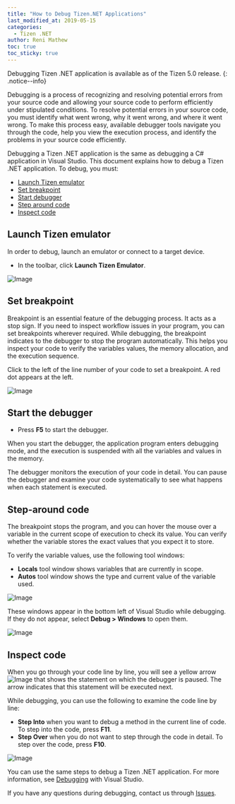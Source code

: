 ```yaml
---
title: "How to Debug Tizen.NET Applications"
last_modified_at: 2019-05-15
categories:
  - Tizen .NET
author: Reni Mathew
toc: true
toc_sticky: true
---
```


Debugging Tizen .NET application is available as of the Tizen 5.0 release.
{: .notice--info}

Debugging is a process of recognizing and resolving potential errors from your source code and allowing your source code to perform efficiently under stipulated conditions. To resolve potential errors in your source code, you must identify what went wrong, why it went wrong, and where it went wrong. To make this process easy, available debugger tools navigate you through the code, help you view the execution process, and identify the problems in your source code efficiently.

Debugging a Tizen .NET application is the same as debugging a C# application in Visual Studio. This document explains how to debug a Tizen .NET application. To debug, you must:

- [Launch Tizen emulator](#start-launch-tizen-emulator)
- [Set breakpoint](#set-breakpoint)
- [Start debugger](#start-debugger)
- [Step around code](#step-around-code)
- [Inspect code](#inspect-code)

## Launch Tizen emulator
In order to debug, launch an emulator or connect to a target device.

* In the toolbar, click **Launch Tizen Emulator**.

![Image]({{site.url}}{{site.baseurl}}/assets/images/posts/how-to-debug-TizenNET-application/launch-emulator.png)

## Set breakpoint
Breakpoint is an essential feature of the debugging process. It acts as a stop sign. If you need to inspect workflow issues in your program, you can set breakpoints wherever required. While debugging, the breakpoint indicates to the debugger to stop the program automatically. This helps you inspect your code to verify the variables values, the memory allocation, and the execution sequence.

Click to the left of the line number of your code to set a breakpoint. A red dot appears at the left.

![Image]({{site.url}}{{site.baseurl}}/assets/images/posts/how-to-debug-TizenNET-application/set-br.png)

## Start the debugger

* Press **F5** to start the debugger.

When you start the debugger, the application program enters debugging mode, and the execution is suspended with all the variables and values in the memory.

The debugger monitors the execution of your code in detail. You can pause the debugger and examine your code systematically to see what happens when each statement is executed.

## Step-around code
The breakpoint stops the program, and you can hover the mouse over a variable in the current scope of execution to check its value. You can verify whether the variable stores the exact values that you expect it to store.

To verify the variable values, use the following tool windows:

* **Locals** tool window shows variables that are currently in scope.
* **Autos** tool window shows the type and current value of the variable used.

![Image]({{site.url}}{{site.baseurl}}/assets/images/posts/how-to-debug-TizenNET-application/set-around.png)

These windows appear in the bottom left of Visual Studio while debugging. If they do not appear, select **Debug > Windows** to open them.

![Image]({{site.url}}{{site.baseurl}}/assets/images/posts/how-to-debug-TizenNET-application/set-around1.png)

## Inspect code
When you go through your code line by line, you will see a yellow arrow ![Image]({{site.url}}{{site.baseurl}}/assets/images/posts/how-to-debug-TizenNET-application/inspect-code1.png) that shows the statement on which the debugger is paused. The arrow indicates that this statement will be executed next.

While debugging, you can use the following to examine the code line by line:

* **Step Into** when you want to debug a method in the current line of code. To step into the code, press **F11**.
* **Step Over** when you do not want to step through the code in detail. To step over the code, press **F10**.

![Image]({{site.url}}{{site.baseurl}}/assets/images/posts/how-to-debug-TizenNET-application/inspect-code.png)

 You can use the same steps to debug a Tizen .NET application. For more information, see [Debugging](https://tutorials.visualstudio.com/vs-get-started/debugging) with Visual Studio.

If you have any questions during debugging, contact us through [Issues](https://github.com/Samsung/Tizen.NET/issues).
